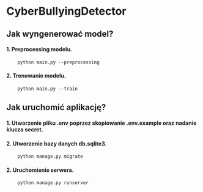 # CyberBullyingDetector

## Jak wyngenerować model?

#### 1. Preprocessing modelu.
```
    python main.py --preprocessing
```

#### 2. Trenowanie modelu.
```
    python main.py --train
```

## Jak uruchomić aplikację?

#### 1. Utworzenie pliku .env poprzez skopiowanie .env.example oraz nadanie klucza secret.

#### 2. Utworzenie bazy danych db.sqlite3.
```
    python manage.py migrate
```

#### 2. Uruchomienie serwera.
```
    python manage.py runserver
```